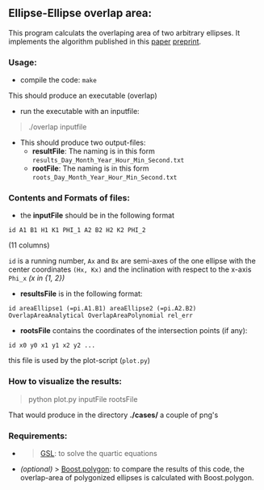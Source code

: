 ## Ellipse-Ellipse overlap area:
This program calculats the overlaping area of two arbitrary ellipses. It implements
the algorithm published in this [paper](http://link.springer.com/article/10.1007%2Fs00791-013-0214-3)  [preprint](http://arxiv.org/abs/1106.3787).



### Usage: 
- compile the code:
`make`

This should produce an executable (overlap)
- run the executable with an inputfile:
> ./overlap inputfile

- This should produce two output-files:
	- **resultFile**: The naming is in this form `results_Day_Month_Year_Hour_Min_Second.txt`
	- **rootFile**: The naming is in this form `roots_Day_Month_Year_Hour_Min_Second.txt`

### Contents and Formats of files: 
- the **inputFile** should be in the following format

`id A1 B1 H1 K1 PHI_1 A2 B2 H2 K2 PHI_2`

(11 columns)

`id` is a running number, `Ax`  and `Bx` are semi-axes of the one ellipse with the center coordinates `(Hx, Kx)` and the inclination with respect to the x-axis `Phi_x` _(x in {1, 2})_

- **resultsFile** is in the following format: 

`id areaEllipse1 (=pi.A1.B1) areaEllipse2 (=pi.A2.B2) OverlapAreaAnalytical OverlapAreaPolynomial rel_err`

- **rootsFile** contains the coordinates of the intersection points (if any):

`id x0 y0 x1 y1 x2 y2 ...`

this file is used by the plot-script (`plot.py`)

### How to visualize the results: 
> python plot.py inputFile rootsFile

That would produce in the directory **./cases/** a couple of  png's

### Requirements:
- > [GSL](http://www.gnu.org/software/gsl/): to solve the quartic equations 
- _(optional)_ > [Boost.polygon](http://www.boost.org/doc/libs/1_54_0/libs/polygon/doc/index.htm): to compare the results of this code, 
the overlap-area of polygonized ellipses is calculated with Boost.polygon.


